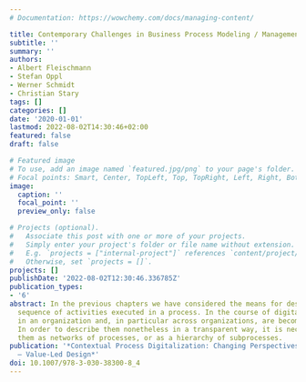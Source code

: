 ```yaml
---
# Documentation: https://wowchemy.com/docs/managing-content/

title: Contemporary Challenges in Business Process Modeling / Management
subtitle: ''
summary: ''
authors:
- Albert Fleischmann
- Stefan Oppl
- Werner Schmidt
- Christian Stary
tags: []
categories: []
date: '2020-01-01'
lastmod: 2022-08-02T14:30:46+02:00
featured: false
draft: false

# Featured image
# To use, add an image named `featured.jpg/png` to your page's folder.
# Focal points: Smart, Center, TopLeft, Top, TopRight, Left, Right, BottomLeft, Bottom, BottomRight.
image:
  caption: ''
  focal_point: ''
  preview_only: false

# Projects (optional).
#   Associate this post with one or more of your projects.
#   Simply enter your project's folder or file name without extension.
#   E.g. `projects = ["internal-project"]` references `content/project/deep-learning/index.md`.
#   Otherwise, set `projects = []`.
projects: []
publishDate: '2022-08-02T12:30:46.336785Z'
publication_types:
- '6'
abstract: In the previous chapters we have considered the means for describing the
  sequence of activities executed in a process. In the course of digitalization, processes
  in an organization and, in particular across organizations, are becoming more complex.
  In order to describe them nonetheless in a transparent way, it is necessary to organize
  them as networks of processes, or as a hierarchy of subprocesses.
publication: '*Contextual Process Digitalization: Changing Perspectives – Design Thinking
  – Value-Led Design*'
doi: 10.1007/978-3-030-38300-8_4
---
```


